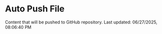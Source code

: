 # Auto Push File

Content that will be pushed to GitHub repository.
Last updated: 06/27/2025, 08:06:40 PM